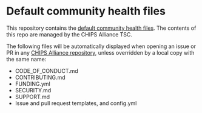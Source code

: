 # Default community health files

This repository contains the [default community health files](https://help.github.com/en/github/building-a-strong-community/creating-a-default-community-health-file#supported-file-types).  The contents of this repo are managed by the CHIPS Alliance TSC.

The following files will be automatically displayed when opening an issue or PR in any [CHIPS Alliance repository](https://github.com/chipsalliance), unless overridden by a local copy with the same name:

* CODE_OF_CONDUCT.md
* CONTRIBUTING.md
* FUNDING.yml
* SECURITY.md
* SUPPORT.md
* Issue and pull request templates, and config.yml

